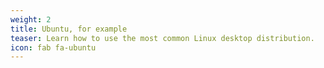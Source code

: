 ```yaml
---
weight: 2
title: Ubuntu, for example
teaser: Learn how to use the most common Linux desktop distribution.
icon: fab fa-ubuntu
---
```


<Ubuntu page>